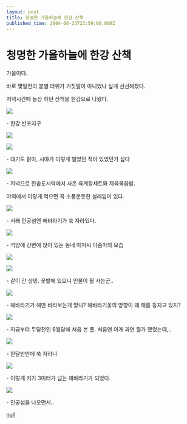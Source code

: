 ```yaml
---
layout: post
title: 청명한 가을하늘에 한강 산책
published_time: 2004-08-23T23:59:00.000Z
---
```


# 청명한 가을하늘에 한강 산책


가을이다.

바로 몇일전의 붙별 더위가 거짓말이 아니었나 싶게 선선해졌다.

저녁시간때 늘상 하던 산책을 한강으로 나왔다.

![](../pds/200902/04/80/a0109780_49897914e8695.jpg)

\- 한강 반포지구

![](../pds/200902/04/80/a0109780_4989791505db3.jpg)

![](../pds/200902/04/80/a0109780_498979151d00a.jpg)

\- 대기도 맑아, 시야가 이렇게 멀었던 적이 있었던가 싶다

![](../pds/200902/04/80/a0109780_498979153b12b.jpg)

\- 저녁으로 한솥도시락에서 사온 육계장세트와 제육볶음밥.

야외에서 이렇게 먹으면 꼭 소풍온듯한 설레임이 있다.

![](../pds/200902/04/80/a0109780_498979154b388.jpg)

\- 서래 인공섬엔 해바라기가 쑥 자라있다.

![](../pds/200902/04/80/a0109780_498979155a1a4.jpg)

\- 석양에 강변에 앉아 있는 동네 아저씨 아줌마의 모습

![](../pds/200902/04/80/a0109780_498979156f0cd.jpg)

![](../pds/200902/04/80/a0109780_498979157f3c1.jpg)

\- 같이 간 상민. 꽃밭에 있으니 인물이 훨 사는군..

![](../pds/200902/04/80/a0109780_498979158d6d1.jpg)

\- 해바라기가 해만 바라보는게 맞나? 해바라기꽃의 방향이 왜 해를 등지고 있지?

![](../pds/200902/04/80/a0109780_49897915a2b17.jpg)

\- 지금부터 두달전인 6월달에 처음 본 풀. 처음엔 이게 과연 뭘가 했었는데,..

![](../pds/200902/04/80/a0109780_49897915b9c5d.jpg)

\- 한달반만에 쑥 자라나

![](../pds/200902/04/80/a0109780_49897915cd75e.jpg)

\- 이렇게 키가 3미터가 넘는 해바라기가 되었다.

![](../pds/200902/04/80/a0109780_49897915dc1bf.jpg)

\- 인공섬을 나오면서..

[null](../6166856.html#6166856_1)

